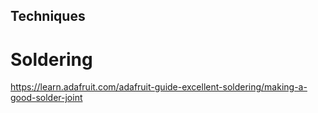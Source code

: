## Techniques

# Soldering
<https://learn.adafruit.com/adafruit-guide-excellent-soldering/making-a-good-solder-joint>